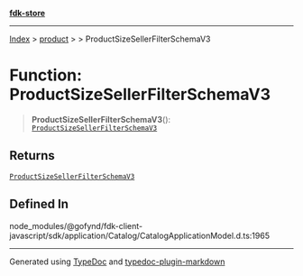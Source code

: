 [**fdk-store**](../../../README.md)
***

[Index](../../../API.md) > [product](../../README.md) > [<internal>](../README.md) > ProductSizeSellerFilterSchemaV3

# Function: ProductSizeSellerFilterSchemaV3

> **ProductSizeSellerFilterSchemaV3**(): [`ProductSizeSellerFilterSchemaV3`](../type-aliases/type-alias.ProductSizeSellerFilterSchemaV3.md)

## Returns

[`ProductSizeSellerFilterSchemaV3`](../type-aliases/type-alias.ProductSizeSellerFilterSchemaV3.md)

## Defined In

node\_modules/@gofynd/fdk-client-javascript/sdk/application/Catalog/CatalogApplicationModel.d.ts:1965

***
Generated using [TypeDoc](https://typedoc.org/) and [typedoc-plugin-markdown](https://www.npmjs.com/package/typedoc-plugin-markdown)
